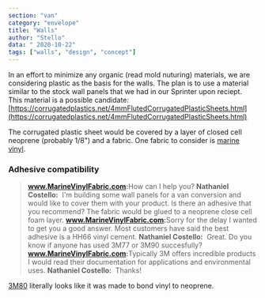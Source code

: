 ```yaml
---
section: "van"
category: "envelope"
title: "Walls"
author: "Stello"
data: " 2020-10-22"
tags: ["walls", "design", "concept"]
---
```


In an effort to minimize any organic (read mold nuturing) materials, we are considering plastic as the basis for the walls.  The plan is to use a material similar to the stock wall panels that we had in our Sprinter upon reciept.   This material is a possible candidate: [https://corrugatedplastics.net/4mmFlutedCorrugatedPlasticSheets.html](https://corrugatedplastics.net/4mmFlutedCorrugatedPlasticSheets.html)

The corrugated plastic sheet would be covered by a layer of closed cell neoprene (probably 1/8") and a fabric.  One fabric to consider is [marine vinyl](https://www.marinevinylfabric.com/products/marine-vinyl-fabric).  

### Adhesive compatibility

>**www.MarineVinylFabric.com:**
>​	How can I help you?
>**Nathaniel Costello:**
>​	I'm building some wall panels for a van conversion and would like to cover them with your product. Is there an adhesive that you recommend?  The fabric would be glued to a neoprene close cell foam layer.
>**www.MarineVinylFabric.com:**
>​	Sorry for the delay I wanted to get you a good answer. Most customers have said the best adhesive is a HH66 vinyl cement.
>**Nathaniel Costello:**
>​	Great. Do you know if anyone has used 3M77 or 3M90 succesfully?
>**www.MarineVinylFabric.com:**
>​	Typically 3M offers incredible products I would read their documentation for applications and environmental uses.
>**Nathaniel Costello:**
>​	Thanks!

[3M80](https://www.3m.com/3M/en_US/company-us/all-3m-products/~/3M-Rubber-And-Vinyl-80-Spray-Adhesive/?N=5002385+3293194236&rt=rud) literally looks like it was made to bond vinyl to neoprene.

